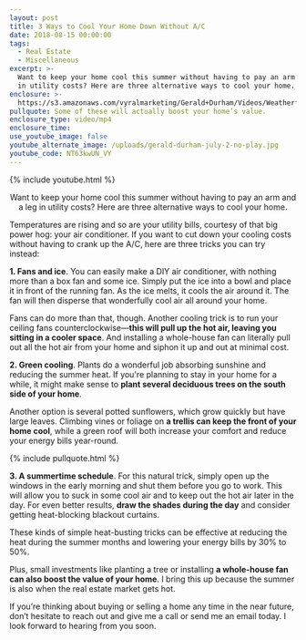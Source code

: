 ```yaml
---
layout: post
title: 3 Ways to Cool Your Home Down Without A/C
date: 2018-08-15 00:00:00
tags:
  - Real Estate
  - Miscellaneous
excerpt: >-
  Want to keep your home cool this summer without having to pay an arm and a leg
  in utility costs? Here are three alternative ways to cool your home.
enclosure: >-
  https://s3.amazonaws.com/vyralmarketing/Gerald+Durham/Videos/Weatherford%252C+TX+Real+Estate+-+3+Ways+to+Cool+Your+Home+Down+Without+A-C.mp4
pullquote: Some of these will actually boost your home’s value.
enclosure_type: video/mp4
enclosure_time:
use_youtube_image: false
youtube_alternate_image: /uploads/gerald-durham-july-2-no-play.jpg
youtube_code: NT63kwUN_VY
---
```


{% include youtube.html %}

<center>Want to keep your home cool this summer without having to pay an arm and a leg in utility costs? Here are three alternative ways to cool your home.</center>

Temperatures are rising and so are your utility bills, courtesy of that big power hog: your air conditioner. If you want to cut down your cooling costs without having to crank up the A/C, here are three tricks you can try instead:

**1. Fans and ice**. You can easily make a DIY air conditioner, with nothing more than a box fan and some ice. Simply put the ice into a bowl and place it in front of the running fan. As the ice melts, it cools the air around it. The fan will then disperse that wonderfully cool air all around your home.

Fans can do more than that, though. Another cooling trick is to run your ceiling fans counterclockwise—**this will pull up the hot air, leaving you sitting in a cooler space**. And installing a whole-house fan can literally pull out all the hot air from your home and siphon it up and out at minimal cost.

**2. Green cooling**. Plants do a wonderful job absorbing sunshine and reducing the summer heat. If you're planning to stay in your home for a while, it might make sense to **plant several deciduous trees on the south side of your home**.

Another option is several potted sunflowers, which grow quickly but have large leaves. Climbing vines or foliage on **a trellis can keep the front of your home cool**, while a green roof will both increase your comfort and reduce your energy bills year-round.

{% include pullquote.html %}

**3. A summertime schedule**. For this natural trick, simply open up the windows in the early morning and shut them before you go to work. This will allow you to suck in some cool air and to keep out the hot air later in the day. For even better results, **draw the shades during the day** and consider getting heat-blocking blackout curtains.

These kinds of simple heat-busting tricks can be effective at reducing the heat during the summer months and lowering your energy bills by 30% to 50%.

Plus, small investments like planting a tree or installing **a whole-house fan can also boost the value of your home**. I bring this up because the summer is also when the real estate market gets hot.

If you’re thinking about buying or selling a home any time in the near future, don’t hesitate to reach out and give me a call or send me an email today. I look forward to hearing from you soon.